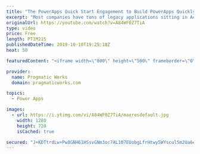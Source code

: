```yaml
---
title: "The PowerApps Quick Start Engagement to Build PowerApps Quickly"
excerpt: "Most companies have tons of legacy applications sitting in Access databases or old technologies gathering dust. At Pragmatic Works, we love to transform organizations by modernizing those applications. The Quick Start engagement is a one-week engagement to build your first application and see the power"
originalUrl: https://youtube.com/watch?v=A84WF0Z7TiA
type: video
price: Free
length: PT1M21S
publishedDateTime: 2019-10-10T19:25:18Z
heat: 50

featuredContent: "<iframe width=\"800\" height=\"500\" frameborder=\"0\" src=\"https://www.youtube.com/embed/A84WF0Z7TiA\" allow=\"accelerometer; autoplay; encrypted-media; gyroscope; picture-in-picture\" allowfullscreen></iframe>"

provider:
  name: Progmatic Works
  domain: pragmaticworks.com

topics:
  - Power Apps

images:
  - url: https://i.ytimg.com/vi/A84WF0Z7TiA/maxresdefault.jpg
    width: 1280
    height: 720
    isCached: true

secured: "J+KDTtrdLw+Pw8GNH61HSsvGNm3oc7AL107EUobgLfrHtwy5WYscul5m2Ua6eR5Tj8OkbUwLk7vV/kKiHOsWdyjbEGd339VYdqT44A67u075iBdBGk+EJ+ol93xSU/1Ydh8H0AGD0BgMdsrqWG9QlIWDmv8dFg9GrYsUZGby9gyczQ+jYvvFpU85f0zn94b0KtEU8FqBpyk3g88ImAQilz5G2L8qpa2F+Ujwm+tf0Lb7482TzXnzEaFCATQcplOU5WhELOYbhUNEvW6fGt/o899Ib340j/7DgONzdAAaANJ+MhOEjM79UoRYpwxJY2qWiQGVAOIwI6pAZxQlY9JEPSAmGfVf1p64MlkyWRWgarve5oIEWPedhWlqmfYXZ6u6/6/GaYh16VjeRhDWv+kpObqzh2eNvXmHTq2czwEaZ3I=;XrYWQlgZQpIh4qsshrEm+w=="
---
```



